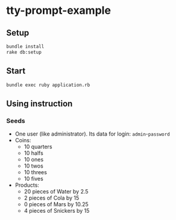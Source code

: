 # tty-prompt-example

## Setup

```sh
bundle install
rake db:setup
```

## Start

```sh
bundle exec ruby application.rb
```

## Using instruction

### Seeds

- One user (like administrator). Its data for login: `admin`-`password`
- Coins:
  - 10 quarters
  - 10 halfs
  - 10 ones
  - 10 twos
  - 10 threes
  - 10 fives
- Products:
  - 20 pieces of Water by 2.5
  - 2 pieces of Cola by 15
  - 0 pieces of Mars by 10.25
  - 4 pieces of Snickers by 15
